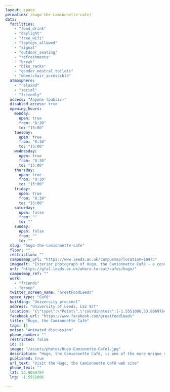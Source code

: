```yaml
---
layout: space
permalink: /hugo-the-camionnette-cafe/
data:
  facilities:
    - "food_drink"
    - "daylight"
    - "free_wifi"
    - "laptops_allowed"
    - "signal"
    - "outdoor_seating"
    - "refreshments"
    - "break"
    - "bike_racks"
    - "gender_neutral_toilets"
    - "wheelchair_accessible"
  atmosphere:
    - "relaxed"
    - "social"
    - "friendly"
  access: "Anyone (public)"
  disabled_access: true
  opening_hours:
    monday:
      open: true
      from: "8:30"
      to: "15:00"
    tuesday:
      open: true
      from: "8:30"
      to: "15:00"
    wednesday:
      open: true
      from: "8:30"
      to: "15:00"
    thursday:
      open: true
      from: "8:30"
      to: "15:00"
    friday:
      open: true
      from: "8:30"
      to: "15:00"
    saturday:
      open: false
      from: ""
      to: ""
    sunday:
      open: false
      from: ""
      to: ""
  slug: "hugo-the-camionnette-cafe"
  floor: ""
  restriction: ""
  campusmap_url: "https://www.leeds.ac.uk/campusmap?location=18475"
  imagealt: "Exterior photograph of Hugo, the Camionnette Café - a converted Citroën H Van - with Clothworker's Building Central in the backgournd"
  url: "https://gfal.leeds.ac.uk/where-to-eat/cafes/hugo/"
  campusmap_ref: ""
  work:
    - "friends"
    - "group"
  twitter_screen_name: "GreatFoodLeeds"
  space_type: "Café"
  building: "University precinct"
  address: "University of Leeds, LS2 9JT"
  location: "{\"type\":\"Point\",\"coordinates\":[-1.5551006,53.8069784]}"
  facebook_url: "https://www.facebook.com/greatfoodleeds"
  title: "Hugo, the Camionnette Café"
  tags: []
  noise: "Animated discussion"
  phone_number: ""
  restricted: false
  id: 11
  image: "/assets/photos/Hugo-Camionette-Cafe1.jpg"
  description: "Hugo, the Camionnette Café, is one of the more unique members of the Great Food at Leeds team and sells a range of hot drinks, pastries and brownies."
  published: true
  url_text: "Visit the Hugo, the Camionnette Café web site"
  phone_text: ""
  lat: 53.8069784
  lng: -1.5551006

---
```


